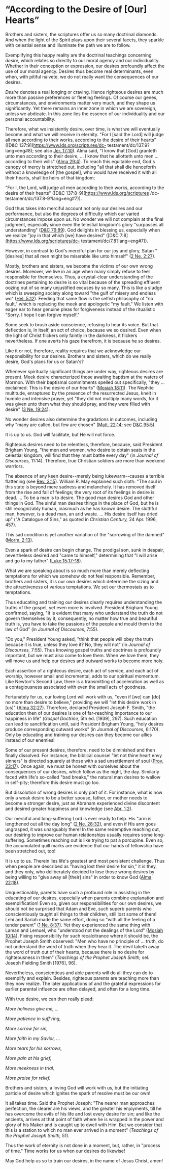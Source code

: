 # “According to the Desire of [Our] Hearts”

Brothers and sisters, the scriptures offer us so many doctrinal diamonds. And
when the light of the Spirit plays upon their several facets, they sparkle
with celestial sense and illuminate the path we are to follow.

Exemplifying this happy reality are the doctrinal teachings concerning
_desire,_ which relates so directly to our moral agency and our individuality.
Whether in their conception or expression, our desires profoundly affect the
use of our moral agency. Desires thus become real determinants, even when,
with pitiful naivete, we do not really want the consequences of our desires.

_Desire_ denotes a real longing or craving. Hence righteous desires are much
more than passive preferences or fleeting feelings. Of course our genes,
circumstances, and environments matter very much, and they shape us
significantly. Yet there remains an inner zone in which we are sovereign,
unless we abdicate. In this zone lies the essence of our individuality and our
personal accountability.

Therefore, what we insistently desire, over time, is what we will eventually
become and what we will receive in eternity. "For I [said the Lord] will judge
all men according to their works, according to the desire of their hearts"
([D&amp;C 137:9](https://www.lds.org/scriptures/dc-
testament/dc/137.9?lang=eng#8); see also [Jer.
17:10](https://www.lds.org/scriptures/ot/jer/17.10?lang=eng#9)). Alma said, "I
know that [God] granteth unto men according to their desire, ... I know that he
allotteth unto men ... according to their wills" ([Alma
29:4](https://www.lds.org/scriptures/bofm/alma/29.4?lang=eng#3)). To reach
this equitable end, God's canopy of mercy is stretched out, including "all
that shall die henceforth without a knowledge of [the gospel], who would have
received it with all their hearts, shall be heirs of that kingdom;

"For I, the Lord, will judge all men according to their works, according to
the desire of their hearts" ([D&amp;C 137:8-9](https://www.lds.org/scriptures
/dc-testament/dc/137.8-9?lang=eng#7)).

God thus takes into merciful account not only our desires and our performance,
but also the degrees of difficulty which our varied circumstances impose upon
us. No wonder we will not complain at the final judgment, especially since
even the telestial kingdom's glory "surpasses all understanding" ([D&amp;C
76:89](https://www.lds.org/scriptures/dc-testament/dc/76.89?lang=eng#88)). God
delights in blessing us, especially when we realize "joy in that which [we]
have desired" ([D&amp;C 7:8](https://www.lds.org/scriptures/dc-
testament/dc/7.8?lang=eng#7)).

However, in contrast to God's merciful plan for our joy and glory, Satan
"[desires] that all men might be miserable like unto himself" ([2 Ne.
2:27](https://www.lds.org/scriptures/bofm/2-ne/2.27?lang=eng#26)).

Mostly, brothers and sisters, we become the victims of our own wrong desires.
Moreover, we live in an age when many simply refuse to feel responsible for
themselves. Thus, a crystal-clear understanding of the doctrines pertaining to
desire is so vital because of the spreading effluent oozing out of so many
unjustified excuses by so many. This is like a sludge which is sweeping
society along toward "the gulf of misery and endless wo" ([Hel.
5:12](https://www.lds.org/scriptures/bofm/hel/5.12?lang=eng#11)). Feeding that
same flow is the selfish philosophy of "no fault," which is replacing the meek
and apologetic "my fault." We listen with eager ear to hear genuine pleas for
forgiveness instead of the ritualistic "Sorry. I hope I can forgive myself."

Some seek to brush aside conscience, refusing to hear its voice. But that
deflection is, in itself, an act of choice, because we so desired. Even when
the light of Christ flickers only faintly in the darkness, it flickers
nevertheless. If one averts his gaze therefrom, it is because he so desires.

Like it or not, therefore, reality requires that we acknowledge our
responsibility for our desires. Brothers and sisters, which do we really
desire, God's plans for us or Satan's?

Whenever spiritually significant things are under way, righteous desires are
present. Meek desire characterized those awaiting baptism at the waters of
Mormon. With their baptismal commitments spelled out specifically, "they ...
exclaimed: This is the desire of our hearts" ([Mosiah
18:11](https://www.lds.org/scriptures/bofm/mosiah/18.11?lang=eng#10)). The
Nephite multitude, enraptured by the presence of the resurrected Jesus, knelt
in humble and intensive prayer, yet "they did not multiply many words, for it
was given unto them what they should pray, and they were filled with desire"
([3 Ne. 19:24](https://www.lds.org/scriptures/bofm/3-ne/19.24?lang=eng#23)).

No wonder desires also determine the gradations in outcomes, including why
"many are called, but few are chosen" ([Matt.
22:14](https://www.lds.org/scriptures/nt/matt/22.14?lang=eng#13); see [D&amp;C
95:5](https://www.lds.org/scriptures/dc-testament/dc/95.5?lang=eng#4)).

It is up to us. God will facilitate, but He will not force.

Righteous desires need to be relentless, therefore, because, said President
Brigham Young, "the men and women, who desire to obtain seats in the celestial
kingdom, will find that they must battle every day" (in _Journal of
Discourses,_ 11:14). Therefore, true Christian soldiers are more than weekend
warriors.

The absence of any keen desire--merely being lukewarm--causes a terrible
flattening (see [Rev.
3:15](https://www.lds.org/scriptures/nt/rev/3.15?lang=eng#14)). William R. May
explained such sloth: "The soul in this state is beyond mere sadness and
melancholy. It has removed itself from the rise and fall of feelings; the very
root of its feelings in desire is dead. ... To be a man is to desire. The good
man desires God and other things in God. The sinful man desires things in the
place of God, but he is still recognizably human, inasmuch as he has known
desire. The slothful man, however, is a dead man, an arid waste. ... His desire
itself has dried up" ("A Catalogue of Sins," as quoted in _Christian Century,_
24 Apr. 1996, 457).

This sad condition is yet another variation of the "sorrowing of the damned"
([Morm. 2:13](https://www.lds.org/scriptures/bofm/morm/2.13?lang=eng#12)).

Even a spark of desire can begin change. The prodigal son, sunk in despair,
nevertheless desired and "came to himself," determining that "I will arise and
go to my father" ([Luke
15:17-18](https://www.lds.org/scriptures/nt/luke/15.17-18?lang=eng#16)).

What we are speaking about is so much more than merely deflecting temptations
for which we somehow do not feel responsible. Remember, brothers and sisters,
it is our own desires which determine the sizing and the attractiveness of
various temptations. We set our thermostats as to temptations.

Thus educating and training our desires clearly requires understanding the
truths of the gospel, yet even more is involved. President Brigham Young
confirmed, saying, "It is evident that many who understand the truth do not
govern themselves by it; consequently, no matter how true and beautiful truth
is, you have to take the passions of the people and mould them to the law of
God" (in _Journal of Discourses,_ 7:55).

"Do you," President Young asked, "think that people will obey the truth
because it is true, unless they love it? No, they will not" (in _Journal of
Discourses,_ 7:55). Thus knowing gospel truths and doctrines is profoundly
important, but we must also come to love them. When we love them, they will
move us and help our desires and outward works to become more holy.

Each assertion of a righteous desire, each act of service, and each act of
worship, however small and incremental, adds to our spiritual momentum. Like
Newton's Second Law, there is a transmitting of acceleration as well as a
contagiousness associated with even the small acts of goodness.

Fortunately for us, our loving Lord will work with us, "even if [we] can [do]
no more than desire to believe," providing we will "let this desire work in
[us]" ([Alma
32:27](https://www.lds.org/scriptures/bofm/alma/32.27?lang=eng#26)).
Therefore, declared President Joseph F. Smith, "the education then of our
desires is one of far-reaching importance to our happiness in life" (_Gospel
Doctrine,_ 5th ed. [1939], 297). Such education can lead to sanctification
until, said President Brigham Young, "holy desires produce corresponding
outward works" (in _Journal of Discourses,_ 6:170). Only by educating and
training our desires can they become our allies instead of our enemies!

Some of our present desires, therefore, need to be diminished and then finally
dissolved. For instance, the biblical counsel "let not thine heart envy
sinners" is directed squarely at those with a sad unsettlement of soul ([Prov.
23:17](https://www.lds.org/scriptures/ot/prov/23.17?lang=eng#16)). Once again,
we must be honest with ourselves about the consequences of our desires, which
follow as the night, the day. Similarly faced with life's so-called "bad
breaks," the natural man desires to wallow in self-pity; therefore this desire
must go too.

But dissolution of wrong desires is only part of it. For instance, what is now
only a weak desire to be a better spouse, father, or mother needs to become a
stronger desire, just as Abraham experienced divine discontent and desired
greater happiness and knowledge (see [Abr.
1:2](https://www.lds.org/scriptures/pgp/abr/1.2?lang=eng#1)).

Our merciful and long-suffering Lord is ever ready to help. His "arm is
lengthened out all the day long" ([2 Ne.
28:32](https://www.lds.org/scriptures/bofm/2-ne/28.32?lang=eng#31)), and even
if His arm goes ungrasped, it was unarguably there! In the same redemptive
reaching out, our desiring to improve our human relationships usually requires
some long-suffering. Sometimes reaching out is like trying to pat a porcupine.
Even so, the accumulated quill marks are evidence that our hands of fellowship
have been stretched out, too!

It is up to us. Therein lies life's greatest and most persistent challenge.
Thus when people are described as "having lost their desire for sin," it is
they, and they only, who deliberately decided to lose those wrong desires by
being willing to "give away all [their] sins" in order to know God ([Alma
22:18](https://www.lds.org/scriptures/bofm/alma/22.18?lang=eng#17)).

Unquestionably, parents have such a profound role in assisting in the
educating of our desires, especially when parents combine explanation and
exemplification! Even so, given our responsibilities for our own desires, we
should not be surprised that Adam and Eve, such superb parents who
conscientiously taught all things to their children, still lost some of them!
Lehi and Sariah made the same effort, doing so "with all the feeling of a
tender parent" ([1 Ne.
8:37](https://www.lds.org/scriptures/bofm/1-ne/8.37?lang=eng#36)). Yet they
experienced the same thing with Laman and Lemuel, who "understood not the
dealings of the Lord" ([Mosiah
10:14](https://www.lds.org/scriptures/bofm/mosiah/10.14?lang=eng#13)). Fixing
responsibility for such recalcitrance where it should be, the Prophet Joseph
Smith observed: "Men who have no principle of ... truth, do not understand the
word of truth when they hear it. The devil taketh away the word of truth out
of their hearts, because there is no desire for righteousness in them"
(_Teachings of the Prophet Joseph Smith,_ sel. Joseph Fielding Smith [1976],
96).

Nevertheless, conscientious and able parents will do all they can do to
exemplify and explain. Besides, righteous parents are teaching more than they
now realize. The later applications of and the grateful expressions for
earlier parental influence are often delayed, and often for a long time.

With true desire, we can then really plead:

_More holiness give me, ..._

_More patience in suff'ring,_

_More sorrow for sin,_

_More faith in my Savior, ..._

_More tears for his sorrows,_

_More pain at his grief,_

_More meekness in trial,_

_More praise for relief._

Brothers and sisters, a loving God will work with us, but the initiating
particle of desire which ignites the spark of resolve must be our own!

It all takes time. Said the Prophet Joseph: "The nearer man approaches
perfection, the clearer are his views, and the greater his enjoyments, till he
has overcome the evils of his life and lost every desire for sin; and like the
ancients, arrives at that point of faith where he is wrapped in the power and
glory of his Maker and is caught up to dwell with Him. But we consider that
this is a station to which no man ever arrived in a moment" (_Teachings of the
Prophet Joseph Smith,_ 51).

Thus the work of eternity is not done in a moment, but, rather, in "process of
time." Time works for us when our desires do likewise!

May God help us so to train our desires, in the name of Jesus Christ, amen!

